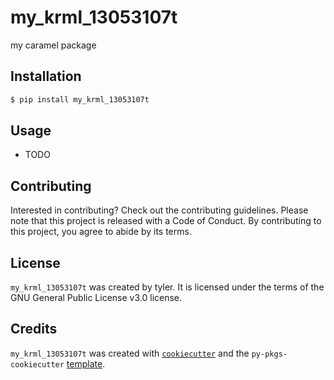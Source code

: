 # my_krml_13053107t

my caramel package

## Installation

```bash
$ pip install my_krml_13053107t
```

## Usage

- TODO

## Contributing

Interested in contributing? Check out the contributing guidelines. Please note that this project is released with a Code of Conduct. By contributing to this project, you agree to abide by its terms.

## License

`my_krml_13053107t` was created by tyler. It is licensed under the terms of the GNU General Public License v3.0 license.

## Credits

`my_krml_13053107t` was created with [`cookiecutter`](https://cookiecutter.readthedocs.io/en/latest/) and the `py-pkgs-cookiecutter` [template](https://github.com/py-pkgs/py-pkgs-cookiecutter).
